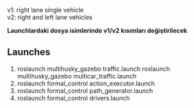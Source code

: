 v1: right lane single vehicle  
v2: right and left lane vehicles

**Launchlardaki dosya isimlerinde v1/v2 kısımları değiştirilecek**

## Launches
1. roslaunch multihusky_gazebo traffic.launch
   roslaunch multihusky_gazebo multicar_traffic.launch
2. roslaunch formal_control action_executor.launch
3. roslaunch formal_control path_generator.launch
4. roslaunch formal_control drivers.launch

